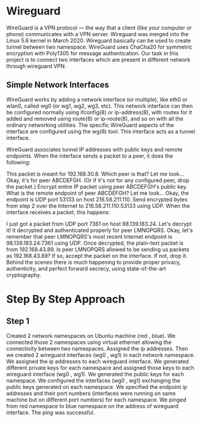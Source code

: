 # Wireguard
WireGuard is a VPN protocol — the way that a client (like your computer or phone) communicates with a VPN server. Wireguard was merged into the Linux 5.6 kernel in March 2020.
Wireguard basically can be used to create tunnel between two namespace. WireGuard uses ChaCha20 for symmetric encryption with Poly1305 for message authentication.
Our task in this project is to connect two interfaces which are present in different network through wireguard VPN. 

## Simple Network Interfaces
WireGuard works by adding a network interface (or multiple), like eth0 or wlan0, called wg0 (or wg1, wg2, wg3, etc). This network interface can then be configured normally using ifconfig(8) or ip-address(8), with routes for it added and removed using route(8) or ip-route(8), and so on with all the ordinary networking utilities. The specific WireGuard aspects of the interface are configured using the wg(8) tool. This interface acts as a tunnel interface.

WireGuard associates tunnel IP addresses with public keys and remote endpoints. When the interface sends a packet to a peer, it does the following:

This packet is meant for 192.168.30.8. Which peer is that? Let me look... Okay, it's for peer ABCDEFGH. (Or if it's not for any configured peer, drop the packet.)
Encrypt entire IP packet using peer ABCDEFGH's public key.
What is the remote endpoint of peer ABCDEFGH? Let me look... Okay, the endpoint is UDP port 53133 on host 216.58.211.110.
Send encrypted bytes from step 2 over the Internet to 216.58.211.110:53133 using UDP.
When the interface receives a packet, this happens:

I just got a packet from UDP port 7361 on host 98.139.183.24. Let's decrypt it!
It decrypted and authenticated properly for peer LMNOPQRS. Okay, let's remember that peer LMNOPQRS's most recent Internet endpoint is 98.139.183.24:7361 using UDP.
Once decrypted, the plain-text packet is from 192.168.43.89. Is peer LMNOPQRS allowed to be sending us packets as 192.168.43.89?
If so, accept the packet on the interface. If not, drop it.
Behind the scenes there is much happening to provide proper privacy, authenticity, and perfect forward secrecy, using state-of-the-art cryptography.

# Step By Step Approach
## Step 1
Created 2 network namespaces on Ubuntu machine (red , blue). We connected those 2 namespaces using virtual ethernet allowing the connectivity between two namespaces. Assigned the ip addresses. Then we created 2 wireguard interfaces (wg0 , wg1) in each network namespace. We assigned the ip addresses to each wireguard interface. We generated different private keys for each namespace and assigned those keys to each wireguard interface (wg0 , wg1). We generated the public keys for each namespace. We configured the interfaces (wg0 , wg1) exchanging the public keys generated on each namespace. We specified the endpoint ip addresses and their port numbers (interfaces were running on same machine but on different port numbers) for each namespace. We pinged from red namespace to blue namespace on the address of wireguard interface. The ping was successful.       
